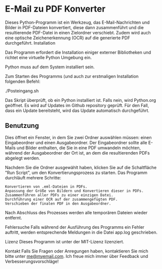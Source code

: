 # E-Mail zu PDF Konverter

Dieses Python-Programm ist ein Werkzeug, das E-Mail-Nachrichten und Bilder in PDF-Dateien konvertiert, diese dann zusammenführt und die resultierende PDF-Datei in einen Zielordner verschiebt. Zudem wird auch eine optische Zeichenerkennung (OCR) auf die generierte PDF durchgeführt.
Installation

Das Programm erfordert die Installation einiger externer Bibliotheken und richtet eine virtuelle Python Umgebung ein. 

Python muss auf dem System installiert sein.

Zum Starten des Programms (und auch zur erstmaligen Installation folgenden Befehl:

./Posteingang.sh

Das Skript überprüft, ob ein Python installiert ist. Falls nein, wird Python.org geöffnet. Es wird auf Updates im Github repository geprüft.
Für den Fall, dass ein Update bereitsteht, wird das Update automatisch durchgeführt.

## Benutzung

Dies öffnet ein Fenster, in dem Sie zwei Ordner auswählen müssen: einen Eingabeordner und einen Ausgabeordner. 
Der Eingabeordner sollte alle E-Mails und Bilder enthalten, die Sie in eine PDF umwandeln möchten, 
während der Ausgabeordner der Ort ist, an dem die resultierenden PDFs abgelegt werden.

Nachdem Sie die Ordner ausgewählt haben, klicken Sie auf die Schaltfläche "Run Script", um den Konvertierungsprozess zu starten. 
Das Programm durchläuft mehrere Schritte:

    Konvertieren von .eml-Dateien in PDFs.
    Anpassung der Größe von Bildern und Konvertieren dieser in PDFs.
    Zusammenführen aller PDFs zu einer einzigen Datei.
    Durchführung einer OCR auf der zusammengefügten PDF.
    Verschieben der finalen PDF in den Ausgabeordner.

Nach Abschluss des Prozesses werden alle temporären Dateien wieder entfernt.

Fehlersuche
Falls während der Ausführung des Programms ein Fehler auftritt, werden entsprechende Meldungen in die Datei app.log geschrieben. 

Lizenz
Dieses Programm ist unter der MIT-Lizenz lizenziert.

Kontakt
Falls Sie Fragen oder Anregungen haben, kontaktieren Sie mich bitte unter me@myemail.com. 
Ich freue mich immer über Feedback und Verbesserungsvorschläge!
